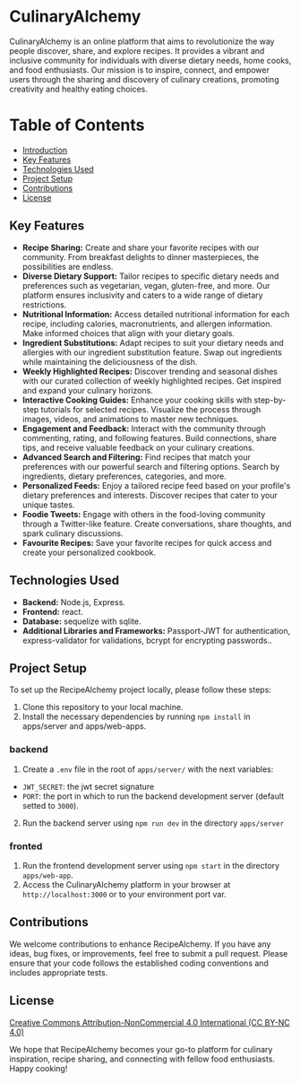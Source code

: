 # CulinaryAlchemy

CulinaryAlchemy is an online platform that aims to revolutionize the way people discover, share, and explore recipes. It provides a vibrant and inclusive community for individuals with diverse dietary needs, home cooks, and food enthusiasts. Our mission is to inspire, connect, and empower users through the sharing and discovery of culinary creations, promoting creativity and healthy eating choices.

# Table of Contents
- [Introduction](#culinaryalchemy)
- [Key Features](#key-features)
- [Technologies Used](#technologies-used)
- [Project Setup](#project-setup)
- [Contributions](#contributions)
- [License](#license)


## Key Features

- **Recipe Sharing:** Create and share your favorite recipes with our community. From breakfast delights to dinner masterpieces, the possibilities are endless.
- **Diverse Dietary Support:** Tailor recipes to specific dietary needs and preferences such as vegetarian, vegan, gluten-free, and more. Our platform ensures inclusivity and caters to a wide range of dietary restrictions.
- **Nutritional Information:** Access detailed nutritional information for each recipe, including calories, macronutrients, and allergen information. Make informed choices that align with your dietary goals.
- **Ingredient Substitutions:** Adapt recipes to suit your dietary needs and allergies with our ingredient substitution feature. Swap out ingredients while maintaining the deliciousness of the dish.
- **Weekly Highlighted Recipes:** Discover trending and seasonal dishes with our curated collection of weekly highlighted recipes. Get inspired and expand your culinary horizons.
- **Interactive Cooking Guides:** Enhance your cooking skills with step-by-step tutorials for selected recipes. Visualize the process through images, videos, and animations to master new techniques.
- **Engagement and Feedback:** Interact with the community through commenting, rating, and following features. Build connections, share tips, and receive valuable feedback on your culinary creations.
- **Advanced Search and Filtering:** Find recipes that match your preferences with our powerful search and filtering options. Search by ingredients, dietary preferences, categories, and more.
- **Personalized Feeds:** Enjoy a tailored recipe feed based on your profile's dietary preferences and interests. Discover recipes that cater to your unique tastes.
- **Foodie Tweets:** Engage with others in the food-loving community through a Twitter-like feature. Create conversations, share thoughts, and spark culinary discussions.
- **Favourite Recipes:** Save your favorite recipes for quick access and create your personalized cookbook.

## Technologies Used

- **Backend:** Node.js, Express.
- **Frontend:** react.
- **Database:** sequelize with sqlite.
- **Additional Libraries and Frameworks:** Passport-JWT for authentication, express-validator for validations, bcrypt for encrypting passwords..

## Project Setup

To set up the RecipeAlchemy project locally, please follow these steps:

1. Clone this repository to your local machine.
2. Install the necessary dependencies by running `npm install` in apps/server and apps/web-apps.

### backend
1. Create a `.env` file in the root of `apps/server/` with the next variables:
 - `JWT_SECRET`: the jwt secret signature
 - `PORT`: the port in which to run the backend development server (default setted to `3000`).
2. Run the backend server using `npm run dev` in the directory `apps/server`

### fronted
1. Run the frontend development server using `npm start` in the directory `apps/web-app`.
2. Access the CulinaryAlchemy platform in your browser at `http://localhost:3000` or to your environment port var.

## Contributions

We welcome contributions to enhance RecipeAlchemy. If you have any ideas, bug fixes, or improvements, feel free to submit a pull request. Please ensure that your code follows the established coding conventions and includes appropriate tests.

## License


[Creative Commons Attribution-NonCommercial 4.0 International (CC BY-NC 4.0)](https://github.com/CulinaryAlchemy/CulinaryAlchemy/blob/main/LICENSE.mdAll)

We hope that RecipeAlchemy becomes your go-to platform for culinary inspiration, recipe sharing, and connecting with fellow food enthusiasts. Happy cooking!
